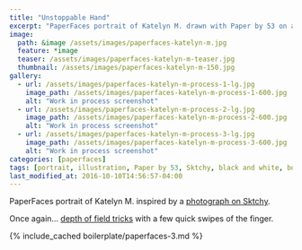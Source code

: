 ```yaml
---
title: "Unstoppable Hand"
excerpt: "PaperFaces portrait of Katelyn M. drawn with Paper by 53 on an iPad."
image: 
  path: &image /assets/images/paperfaces-katelyn-m.jpg 
  feature: *image
  teaser: /assets/images/paperfaces-katelyn-m-teaser.jpg
  thumbnail: /assets/images/paperfaces-katelyn-m-150.jpg
gallery:
  - url: /assets/images/paperfaces-katelyn-m-process-1-lg.jpg
    image_path: /assets/images/paperfaces-katelyn-m-process-1-600.jpg
    alt: "Work in process screenshot"
  - url: /assets/images/paperfaces-katelyn-m-process-2-lg.jpg
    image_path: /assets/images/paperfaces-katelyn-m-process-2-600.jpg
    alt: "Work in process screenshot"
  - url: /assets/images/paperfaces-katelyn-m-process-3-lg.jpg
    image_path: /assets/images/paperfaces-katelyn-m-process-3-600.jpg
    alt: "Work in process screenshot"
categories: [paperfaces]
tags: [portrait, illustration, Paper by 53, Sktchy, black and white, bokeh, Mix]
last_modified_at: 2016-10-10T14:56:57-04:00
---
```


PaperFaces portrait of Katelyn M. inspired by a [photograph on Sktchy](http://sktchy.com/0STT5 ).

Once again... [depth of field tricks](https://mix.fiftythree.com/11098-Michael-Rose/4593845) with a few quick swipes of the finger.

{% include_cached boilerplate/paperfaces-3.md %}
